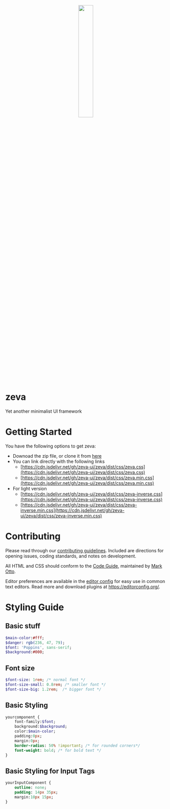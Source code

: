 <p align="center">
  <img src="https://imfunniee.github.io/zeva/image/zeva.png" width="30%">
</p>

# zeva
Yet another minimalist UI framework

# Getting Started

You have the following options to get zeva:
* Downoad the zip file, or clone it from [here](https://github.com/zeva-ui/zeva.git)
* You can link directly with the following links
    - [https://cdn.jsdelivr.net/gh/zeva-ui/zeva/dist/css/zeva.css](https://cdn.jsdelivr.net/gh/zeva-ui/zeva/dist/css/zeva.css) 
    - [https://cdn.jsdelivr.net/gh/zeva-ui/zeva/dist/css/zeva.min.css](https://cdn.jsdelivr.net/gh/zeva-ui/zeva/dist/css/zeva.min.css)
* For light version
    - [https://cdn.jsdelivr.net/gh/zeva-ui/zeva/dist/css/zeva-inverse.css](https://cdn.jsdelivr.net/gh/zeva-ui/zeva/dist/css/zeva-inverse.css) 
    - [https://cdn.jsdelivr.net/gh/zeva-ui/zeva/dist/css/zeva-inverse.min.css](https://cdn.jsdelivr.net/gh/zeva-ui/zeva/dist/css/zeva-inverse.min.css)

# Contributing

Please read through our [contributing guidelines](https://github.com/zeva-ui/zeva/wiki/Contributing-Guidelines). Included are directions for opening issues, coding standards, and notes on development.

All HTML and CSS should conform to the [Code Guide](https://github.com/mdo/code-guide), maintained by [Mark Otto](https://github.com/mdo).

Editor preferences are available in the [editor config](https://github.com/zeva-ui/zeva/blob/master/.editorconfig) for easy use in common text editors. Read more and download plugins at <https://editorconfig.org/>.

# Styling Guide

## Basic stuff

```sass
$main-color:#fff;
$danger: rgb(236, 47, 79);
$font: 'Poppins', sans-serif;
$background:#000;
```

## Font size

```sass
$font-size: 1rem; /* normal font */
$font-size-small: 0.8rem; /* smaller font */
$font-size-big: 1.2rem;  /* bigger font */
```

## Basic Styling

```sass
yourcomponent {
    font-family:$font;
    background:$background;
    color:$main-color;
    padding:0px;
    margin:0px;
    border-radius: 50% !important; /* for rounded corners*/
    font-weight: bold; /* for bold text */
}
```

## Basic Styling for Input Tags

```sass
yourInputComponent {
    outline: none;
    padding: 14px 35px;
    margin:10px 15px;
}
```

